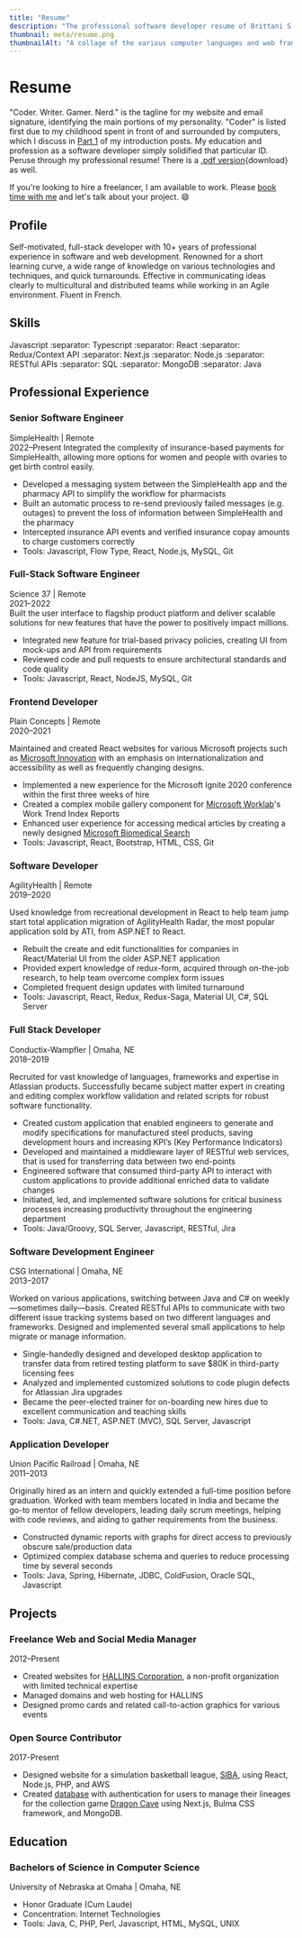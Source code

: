 ```yaml
---
title: "Resume"
description: "The professional software developer resume of Brittani S Avery, detailing her 10+ years experience with a wide variety of languages."
thumbnail: meta/resume.png
thumbnailAlt: "A collage of the various computer languages and web frameworks Brittani has used as well as companies where Brittani worked throughout her software developer career."
---
```


# Resume

"Coder. Writer. Gamer. Nerd." is the tagline for my website and email signature, identifying the main portions of my personality. "Coder" is listed first due to my childhood spent in front of and surrounded by computers, which I discuss in [Part 1](/post/intro-of-me-the-coder) of my introduction posts. My education and profession as a software developer simply solidified that particular ID. Peruse through my professional resume! There is a [.pdf version](/brittani-s-avery-resume.pdf){download} as well.

If you're looking to hire a freelancer, I am available to work. Please [book time with me](https://app.simplymeet.me/brittanisavery/project-consultation) and let's talk about your project. :smile:

## Profile

Self-motivated, full-stack developer with 10+ years of professional experience in software and web development. Renowned for a short learning curve, a wide range of knowledge on various technologies and techniques, and quick turnarounds. Effective in communicating ideas clearly to multicultural and distributed teams while working in an Agile environment. Fluent in French.

## Skills

Javascript :separator: Typescript :separator: React :separator: Redux/Context API :separator: Next.js :separator: Node.js :separator: RESTful APIs :separator: SQL :separator: MongoDB :separator: Java

## Professional Experience

### Senior Software Engineer

SimpleHealth | Remote  
2022–Present
Integrated the complexity of insurance-based payments for SimpleHealth, allowing more options for women and people with ovaries to get birth control easily.

- Developed a messaging system between the SimpleHealth app and the pharmacy API to simplify the workflow for pharmacists
- Built an automatic process to re-send previously failed messages (e.g. outages) to prevent the loss of information between SimpleHealth and the pharmacy
- Intercepted insurance API events and verified insurance copay amounts to charge customers correctly
- Tools: Javascript, Flow Type, React, Node.js, MySQL, Git

### Full-Stack Software Engineer

Science 37 | Remote  
2021–2022  
Built the user interface to flagship product platform and deliver scalable solutions for new features that have the power
to positively impact millions.

- Integrated new feature for trial-based privacy policies, creating UI from mock-ups and API from requirements
- Reviewed code and pull requests to ensure architectural standards and code quality
- Tools: Javascript, React, NodeJS, MySQL, Git

### Frontend Developer

Plain Concepts | Remote  
2020–2021

Maintained and created React websites for various Microsoft projects such as [Microsoft Innovation](https://innovation.microsoft.com/en-us) with an emphasis on internationalization and accessibility as well as frequently changing designs.

- Implemented a new experience for the Microsoft Ignite 2020 conference within the first three weeks of hire
- Created a complex mobile gallery component for [Microsoft Worklab](https://www.microsoft.com/en-us/worklab)'s Work Trend Index Reports
- Enhanced user experience for accessing medical articles by creating a newly designed [Microsoft Biomedical Search](https://biomedsearch.microsoft.com/en-us/)
- Tools: Javascript, React, Bootstrap, HTML, CSS, Git

### Software Developer

AgilityHealth | Remote  
2019–2020

Used knowledge from recreational development in React to help team jump start total application migration of
AgilityHealth Radar, the most popular application sold by ATI, from ASP.NET to React.

- Rebuilt the create and edit functionalities for companies in React/Material UI from the older ASP.NET application
- Provided expert knowledge of redux-form, acquired through on-the-job research, to help team overcome
  complex form issues
- Completed frequent design updates with limited turnaround
- Tools: Javascript, React, Redux, Redux-Saga, Material UI, C#, SQL Server

### Full Stack Developer

Conductix-Wampfler | Omaha, NE  
2018–2019

Recruited for vast knowledge of languages, frameworks and expertise in Atlassian products. Successfully became subject matter expert in creating and editing complex workflow validation and related scripts for robust software functionality.

- Created custom application that enabled engineers to generate and modify specifications for manufactured steel
  products, saving development hours and increasing KPI’s (Key Performance Indicators)
- Developed and maintained a middleware layer of RESTful web services, that is used for transferring data
  between two end-points
- Engineered software that consumed third-party API to interact with custom applications to provide additional
  enriched data to validate changes
- Initiated, led, and implemented software solutions for critical business processes increasing productivity
  throughout the engineering department
- Tools: Java/Groovy, SQL Server, Javascript, RESTful, Jira

### Software Development Engineer

CSG International | Omaha, NE  
2013–2017

Worked on various applications, switching between Java and C# on weekly—sometimes daily—basis. Created RESTful
APIs to communicate with two different issue tracking systems based on two different languages and frameworks.
Designed and implemented several small applications to help migrate or manage information.

- Single-handedly designed and developed desktop application to transfer data from retired testing platform to
  save \$80K in third-party licensing fees
- Analyzed and implemented customized solutions to code plugin defects for Atlassian Jira upgrades
- Became the peer-elected trainer for on-boarding new hires due to excellent communication and teaching skills
- Tools: Java, C#.NET, ASP.NET (MVC), SQL Server, Javascript

### Application Developer

Union Pacific Railroad | Omaha, NE  
2011–2013

Originally hired as an intern and quickly extended a full-time position before graduation. Worked with team members located in India and became the go-to mentor of fellow developers, leading daily scrum meetings, helping with code reviews, and aiding to gather requirements from the business.

- Constructed dynamic reports with graphs for direct access to previously obscure sale/production data
- Optimized complex database schema and queries to reduce processing time by several seconds
- Tools: Java, Spring, Hibernate, JDBC, ColdFusion, Oracle SQL, Javascript

## Projects

### Freelance Web and Social Media Manager

2012–Present

- Created websites for [HALLINS Corporation](https://www.hallinscorp.com), a non-profit organization with limited technical expertise
- Managed domains and web hosting for HALLINS
- Designed promo cards and related call-to-action graphics for various events

### Open Source Contributor

2017-Present

- Designed website for a simulation basketball league, [SIBA](/code/siba), using React, Node.js, PHP, and AWS
- Created [database](/code/dcldb) with authentication for users to manage their lineages for the collection game [Dragon Cave](http://dragcave.net) using Next.js, Bulma CSS framework, and MongoDB.

## Education

### Bachelors of Science in Computer Science

University of Nebraska at Omaha | Omaha, NE

- Honor Graduate (Cum Laude)
- Concentration: Internet Technologies
- Tools: Java, C, PHP, Perl, Javascript, HTML, MySQL, UNIX
